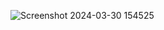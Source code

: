 ![Screenshot 2024-03-30 154525](https://github.com/UdayRangpariya/Student-Enrollment-Form/assets/153525885/5394b6be-b1c9-4fab-9118-6f164f5db018)
